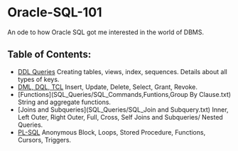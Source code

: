 # Oracle-SQL-101
An ode to how Oracle SQL got me interested in the world of DBMS.

## Table of Contents:
- [DDL Queries](SQL_Queries/SQL_Basics.txt)
  Creating tables, views, index, sequences. Details about all types of keys.
- [DML, DQL, TCL](SQL_Queries/SQL_Commands,Funtions,Group_By_Clause.txt)
  Insert, Update, Delete, Select, Grant, Revoke.
- [Functions](SQL_Queries/SQL_Commands,Funtions,Group By Clause.txt)
  String and aggregate functions.
- [Joins and Subqueries](SQL_Queries/SQL_Join and Subquery.txt)
  Inner, Left Outer, Right Outer, Full, Cross, Self Joins and Subqueries/ Nested Queries.
- [PL-SQL](SQL_Queries/SQL_Procedural_Lang.txt)
  Anonymous Block, Loops, Stored Procedure, Functions, Cursors, Triggers.
